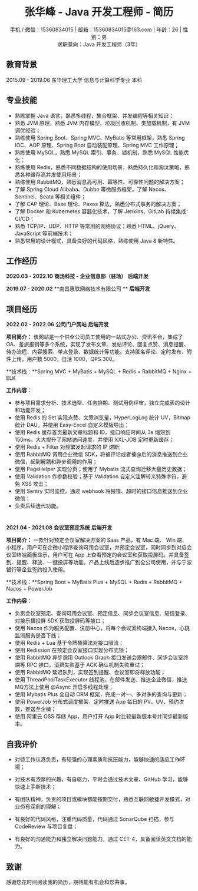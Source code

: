  <center>
     <h1>张华峰 - Java 开发工程师 - 简历</h1>
     <div>
         手机 / 微信：15360834015 | 
            邮箱：15360834015@163.com |
                年龄：26 | 
         			性别：男 
     </div>
     <div>
         求职意向：Java 开发工程师（3年）
     </div>
</center>



##  教育背景

2015.09 - 2019.06                          东华理工大学 信息与计算科学专业                        		     本科    



## 专业技能

- 熟练掌握 Java 语言，熟悉多线程、集合框架、并发编程等相关知识；
- 熟悉 JVM 原理，熟悉 JVM 内存模型、垃圾回收机制、类加载机制，有 JVM 调优经验；
- 熟练使用 Spring Boot、Spring MVC、MyBatis 等常用框架，熟悉 Spring IOC、AOP 原理、Spring Boot 自动装配原理、Spring MVC 工作原理；
- 熟练使用 MySQL，熟悉 MySQL 索引、事务、锁机制，熟悉 MySQL 性能优化；
- 熟练使用 Redis，熟悉不同数据结构的使用场景，熟悉持久化和淘汰策略，熟悉各种缓存高并发使用场景；
- 熟练使用 RabbitMQ，熟悉消息高可用、幂等性、可靠性问题的解决方案；
- 了解 Spring Cloud Alibaba、Dubbo 等微服务框架，了解 Nacos、Sentinel、Seata 等相关组件；
- 了解 CAP 理论、Base 理论、Paxos 算法，熟悉分布式事务的解决方案；
- 了解 Docker 和 Kubernetes 容器化技术，了解 Jenkins、GitLab 持续集成 CI/CD；
- 熟悉 TCP/IP、UDP、HTTP 等常用的网络协议；熟悉 HTML、jQuery、JavaScript 等前端技术；
- 熟悉常用的设计模式，具备良好的代码风格，熟练使用 Java 8 新特性。



## 工作经历

**2020.03 - 2022.10**       			 **商汤科技 - 企业信息部（驻场）**                        						**后端开发**

**2019.07 - 2020.02**       			 **南昌惠联网络技术有限公司 **                        							**后端开发**



## 项目经历

**2022.02 - 2022.06**                        **公司门户网站**           								            	       	    **后端开发**

**项目简介：** 该网站是一个供全公司员工使用的一站式办公、资讯平台，集成了 OA、差旅报销等多个系统，实现了发布文章、发帖评论、回复点赞、消息提醒、待办流程、内容搜索、单点登录、数据统计等功能。支持匿名评论、定时发布、附件上传。用户数 5000，日活 1000，QPS 300。

**技术栈：**Spring MVC + MyBatis + MySQL + Redis + RabbitMQ + Nginx + ELK

**工作内容：**

* 参与项目需求分析、技术选型、任务排期、测试用例评审，独立完成表的设计和功能开发；
* 使用 Redis 的 Set 实现点赞、文章浏览量，HyperLogLog 统计 UV，Bitmap 统计 DAU，并使用 Easy-Excel 自定义模板导出；
* 使用 Redis 缓存首页最新文章标题和 ID，接口响应时间从 3s 缩短到 150ms，大大提升了网站访问速度，并使用 XXL-JOB 定时更新缓存；
* 使用 Redis + Filter 对频繁发起请求的 IP 熔断;
* 使用 RabbitMQ 调用企业微信 SDK，将被评论或者被@后的消息推送到企业微信，起到解耦和异步调用的作用；
* 使用 PageHelper 实现分页；使用了 Mybatis 流式查询迁移大量历史数据；
* 使用 Validation 作参数校验；基于 Validation 自定义注解转义特殊字符，避免 XSS 攻击；
* 使用 Sentry 实时监控，通过 webhook 将报错、超时的接口信息推送到企业微信；
* 负责后续迭代功能。

<div><h1></h1></div>

**2021.04 - 2021.08**                        **会议室预定系统**           								            	       	**后端开发**

**项目简介：** 一款针对预定会议室解决方案的 Saas 产品，有 Mac 端、 Win 端、小程序。用户可在企微小程序查询可用会议室，并预定会议室，同时同步到对应会议室终端面板显示，用户可在 App 上查看预定的会议室和获取投屏码。并具备签到、提醒、释放、一键投屏等功能。产品上线后逐步推广到全公司使用，并与宁波银行等企业签约投入使用。

**技术栈：**Spring Boot + MyBatis Plus + MySQL + Redis + RabbitMQ + Nacos + PowerJob

**工作内容：**

* 负责会议室预定、查询可用会议室、预定信息、同步会议室信息、短信登录、对接乐播投屏 SDK 获取投屏码等接口；
* 使用 Nacos 作为服务配置、注册中心，将每个会议室终端接入 Nacos，心跳监测服务是否下线；
* 使用 Redis + Lua 基于令牌桶算法对接口限流；
* 使用 Redission 在预定会议室接口实现分布式锁；
* 使用 RabbitMQ 异步调用 Outlook Graph 接口发送会邀邮件、同步会议室终端等 RPC 接口，消费失败基于 ACK 确认机制失败重试；
* 使用 RabbitMQ 延迟队列，实现签到提醒、会议室即将释放功能；
* 使用 ThreadPoolTaskExecutor 线程池，在邮件发送、推送企业微信、推送MQ方法上使用 @Async 开启多线程处理；
* 使用 Mybatis Plus 全自动 ORM 框架，完成一对一、多对多的查询与更新；
* 使用 PowerJob 分布式调度框架，定时推送 App 每日的 PV、UV、预约次数，推送至企微；
* 使用 阿里云 OSS 存储 App，用户打开 App 时比较最新版本号并同步最新版本。



## 自我评价

* 对待工作认真负责，有较强的心理素质和抗压能力，能够快速的适应工作环境；

* 对技术有浓厚的兴趣，有自驱力，平时会通过技术文章、GitHub 学习，能够快速上手新技术；

* 有团队精神，负责的项目或模块都能按期交付，熟悉互联网敏捷开发模式，对业务有深刻的理解；

* 有良好的代码风格，注重代码质量，代码通过 SonarQube 扫描，参与 CodeReview 与项目复盘；

* 有良好的沟通能力和独立解决问题能力，通过 CET-4，具备阅读英文文档的能力。

  

## 致谢

感谢您花时间阅读我的简历，期待能有机会和您共事。
